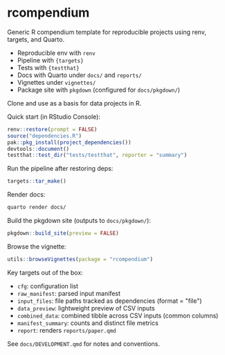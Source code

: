 # rcompendium

Generic R compendium template for reproducible projects using renv, targets, and Quarto.

- Reproducible env with `renv`
- Pipeline with `{targets}`
- Tests with `{testthat}`
- Docs with Quarto under `docs/` and `reports/`
 - Vignettes under `vignettes/`
 - Package site with `pkgdown` (configured for `docs/pkgdown/`)

Clone and use as a basis for data projects in R.

Quick start (in RStudio Console):

```r
renv::restore(prompt = FALSE)
source("dependencies.R")
pak::pkg_install(project_dependencies())
devtools::document()
testthat::test_dir("tests/testthat", reporter = "summary")
```

Run the pipeline after restoring deps:

```r
targets::tar_make()
```

Render docs:

```bash
quarto render docs/
```

Build the pkgdown site (outputs to `docs/pkgdown/`):

```r
pkgdown::build_site(preview = FALSE)
```

Browse the vignette:

```r
utils::browseVignettes(package = "rcompendium")
```

Key targets out of the box:

- `cfg`: configuration list
- `raw_manifest`: parsed input manifest
- `input_files`: file paths tracked as dependencies (format = "file")
- `data_preview`: lightweight preview of CSV inputs
- `combined_data`: combined tibble across CSV inputs (common columns)
- `manifest_summary`: counts and distinct file metrics
- `report`: renders `reports/paper.qmd`

See `docs/DEVELOPMENT.qmd` for notes and conventions.
